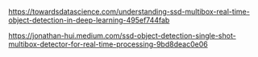 https://towardsdatascience.com/understanding-ssd-multibox-real-time-object-detection-in-deep-learning-495ef744fab

https://jonathan-hui.medium.com/ssd-object-detection-single-shot-multibox-detector-for-real-time-processing-9bd8deac0e06


